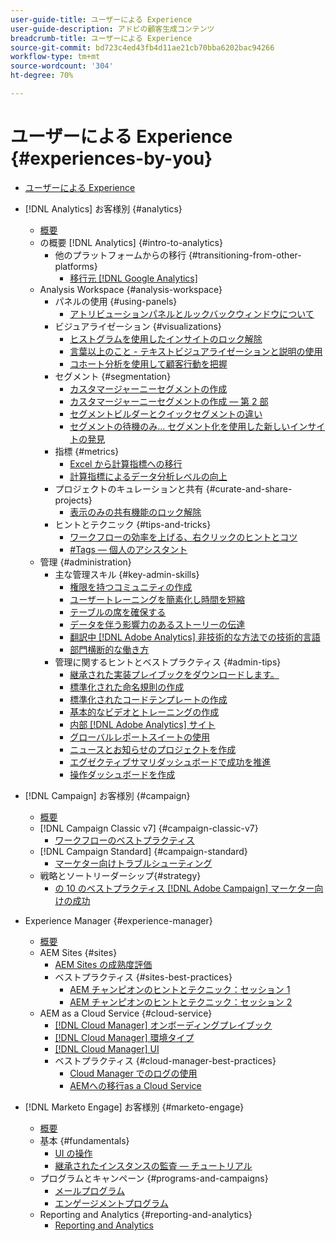```yaml
---
user-guide-title: ユーザーによる Experience
user-guide-description: アドビの顧客生成コンテンツ
breadcrumb-title: ユーザーによる Experience
source-git-commit: bd723c4ed43fb4d11ae21cb70bba6202bac94266
workflow-type: tm+mt
source-wordcount: '304'
ht-degree: 70%

---
```



# ユーザーによる Experience {#experiences-by-you}

+ [ユーザーによる Experience](/help/overview.md)

+ [!DNL Analytics] お客様別 {#analytics}
   + [概要](/help/analytics/overview.md)
   + の概要 [!DNL Analytics] {#intro-to-analytics}
      + 他のプラットフォームからの移行 {#transitioning-from-other-platforms}
         + [移行元 [!DNL Google Analytics]](/help/analytics/intro-to-analytics/transitioning-from-other-platforms/transition-from-google-analytics.md)
   + Analysis Workspace {#analysis-workspace}
      + パネルの使用 {#using-panels}
         + [アトリビューションパネルとルックバックウィンドウについて](/help/analytics/analysis-workspace/using-panels/understanding-adobe-analytics-attribution-panel-and-lookback-windows.md)
      + ビジュアライゼーション {#visualizations}
         + [ヒストグラムを使用したインサイトのロック解除](/help/analytics/analysis-workspace/visualizations/unlocking-insights-with-histograms.md)
         + [言葉以上のこと - テキストビジュアライゼーションと説明の使用](/help/analytics/analysis-workspace/visualizations/more-than-words-using-text-visualizations-and-descriptions.md)
         + [コホート分析を使用して顧客行動を把握](/help/analytics/analysis-workspace/visualizations/use-cohort-analysis-to-understand-customer-behavior.md)
      + セグメント {#segmentation}
         + [カスタマージャーニーセグメントの作成](/help/analytics/analysis-workspace/segmentation/building-customer-journey-segments.md)
         + [カスタマージャーニーセグメントの作成 — 第 2 部](/help/analytics/analysis-workspace/segmentation/building-customer-journey-segments-part-two.md)
         + [セグメントビルダーとクイックセグメントの違い](/help/analytics/analysis-workspace/segmentation/differences-between-the-segment-builder-and-quick-segments.md)
         + [セグメントの待機のみ… セグメント化を使用した新しいインサイトの発見](/help/analytics/analysis-workspace/segmentation/segmentation-to-discover-new-insights.md)
      + 指標 {#metrics}
         + [Excel から計算指標への移行](/help/analytics/analysis-workspace/metrics/goodbye-excel-hello-calculated-metrics.md)
         + [計算指標によるデータ分析レベルの向上](../analytics/analysis-workspace/metrics/take-your-data-analysis-to-the-next-level-with-calculated-metrics.md)
      + プロジェクトのキュレーションと共有 {#curate-and-share-projects}
         + [表示のみの共有機能のロック解除](/help/analytics/analysis-workspace/curate-and-share-projects/unlocking-the-power-of-view-only-sharing.md)
      + ヒントとテクニック {#tips-and-tricks}
         + [ワークフローの効率を上げる、右クリックのヒントとコツ](/help/analytics/analysis-workspace/tips-and-tricks/right-click-tips-and-tricks-for-more-efficient-workflows.md)
         + [#Tags — 個人のアシスタント](/help/analytics/analysis-workspace/tips-and-tricks/tags-your-personal-assistant.md)
   + 管理 {#administration}
      + 主な管理スキル {#key-admin-skills}
         + [権限を持つコミュニティの作成](/help/analytics/administration/key-admin-skills/empowered-community.md)
         + [ユーザートレーニングを簡素化し時間を短縮](/help/analytics/administration/key-admin-skills/simplify-training-users.md)
         + [テーブルの席を確保する](/help/analytics/administration/key-admin-skills/gaining-a-seat-at-the-table.md)
         + [データを伴う影響力のあるストーリーの伝達](/help/analytics/administration/key-admin-skills/telling-impactful-stories-with-data.md)
         + [翻訳中 [!DNL Adobe Analytics] 非技術的な方法での技術的言語](/help/analytics/administration/key-admin-skills/translating-adobe-analytics-technical-language.md)
         + [部門横断的な働き方](/help/analytics/administration/key-admin-skills/working-cross-functionally.md)
      + 管理に関するヒントとベストプラクティス {#admin-tips}
         + [ 継承された実装プレイブックをダウンロードします。](/help/analytics/administration/admin-tips/download-the-adobe-analytics-implementation-playbook.md)
         + [標準化された命名規則の作成](/help/analytics/administration/admin-tips/create-standardized-naming-conventions.md)
         + [標準化されたコードテンプレートの作成](/help/analytics/administration/admin-tips/create-standardized-code-templates.md)
         + [基本的なビデオとトレーニングの作成](/help/analytics/administration/admin-tips/create-basic-videos-and-training.md)
         + [内部 [!DNL Adobe Analytics] サイト](/help/analytics/administration/admin-tips/create-an-internal-adobe-analytics-site.md)
         + [グローバルレポートスイートの使用](/help/analytics/administration/admin-tips/use-a-global-report-suite.md)
         + [ニュースとお知らせのプロジェクトを作成](/help/analytics/administration/admin-tips/create-a-news-and-announcements-project.md)
         + [エグゼクティブサマリダッシュボードで成功を推進](/help/analytics/administration/admin-tips/driving-success-with-executive-summary-dashboards.md)
         + [操作ダッシュボードを作成](/help/analytics/administration/admin-tips/create-operational-dashboards.md)
+ [!DNL Campaign] お客様別 {#campaign}
   + [概要](/help/campaign/overview.md)
   + [!DNL Campaign Classic v7] {#campaign-classic-v7}
      + [ワークフローのベストプラクティス](/help/campaign/ac-v7/workflow-best-practices-for-marketers.md)
   + [!DNL Campaign Standard] {#campaign-standard}
      + [マーケター向けトラブルシューティング](/help/campaign/acs/troubleshooting-for-marketers.md)
   + 戦略とソートリーダーシップ{#strategy}
      + [の 10 のベストプラクティス [!DNL Adobe Campaign] マーケター向けの成功](/help/campaign/10-best-practices-for-marketers.md)
+ Experience Manager {#experience-manager}
   + [概要](/help/experience-manager/overview.md)
   + AEM Sites {#sites}
      + [AEM Sites の成熟度評価](/help/experience-manager/sites/expert-resources/maturity-assessment.md)
      + ベストプラクティス {#sites-best-practices}
         + [AEM チャンピオンのヒントとテクニック：セッション 1](/help/experience-manager/sites/expert-resources/champion-tips-1.md)
         + [AEM チャンピオンのヒントとテクニック：セッション 2](/help/experience-manager/sites/expert-resources/champion-tips-2.md)
   + AEM as a Cloud Service {#cloud-service}
      + [[!DNL Cloud Manager] オンボーディングプレイブック](/help/experience-manager/cloud-service/expert-resources/aem-champions/onboarding-playbook.md)
      + [[!DNL Cloud Manager] 環境タイプ](/help/experience-manager/cloud-service/expert-resources/aem-champions/environment-types.md)
      + [[!DNL Cloud Manager] UI](/help/experience-manager/cloud-service/expert-resources/aem-champions/cloud-manager-ui.md)
      + ベストプラクティス {#cloud-manager-best-practices}
         + [Cloud Manager でのログの使用](/help/experience-manager/cloud-service/expert-resources/aem-champions/cloud-manager-using-logs.md)
         + [AEMへの移行as a Cloud Service](/help/experience-manager/cloud-service/expert-resources/aem-champions/migration.md)
+ [!DNL Marketo Engage] お客様別 {#marketo-engage}
   + [概要](/help/marketo/overview.md)
   + 基本 {#fundamentals}
      + [UI の操作](/help/marketo/fundamentals/ui-navigation.md)
      + [継承されたインスタンスの監査 — チュートリアル](https://experienceleague.adobe.com/docs/experiences-by-you/auditing-an-inherited-instance/overview.html)
   + プログラムとキャンペーン {#programs-and-campaigns}
      + [メールプログラム](/help/marketo/programs/email-programs.md)
      + [エンゲージメントプログラム](/help/marketo/programs/engagement-programs.md)
   + Reporting and Analytics {#reporting-and-analytics}
      + [Reporting and Analytics](/help/marketo/reporting/reporting-and-analytics.md)
